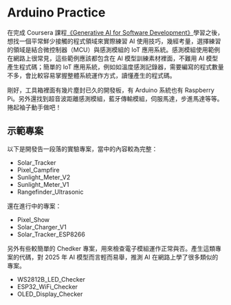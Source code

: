 # Arduino Practice

在完成 Coursera 課程[《Generative AI for Software Development》](https://www.coursera.org/professional-certificates/generative-ai-for-software-development)學習之後，想找一個平常鮮少接觸的程式領域來實際練習 AI 使用技巧，幾經考量，選擇練習的領域是結合微控制器（MCU）與感測模組的 IoT 應用系統。感測模組使用範例在網路上很常見，這些範例應該都包含在 AI 模型訓練素材裡面，不難用 AI 模型產生程式碼；簡單的 IoT 應用系統，例如如溫度感測記錄器，需要編寫的程式數量不多，會比較容易掌握整體系統運作方式，讀懂產生的程式碼。

剛好，工具箱裡面有幾片塵封已久的開發板，有 Arduino 系統也有 Raspberry Pi。另外還找到超音波距離感測模組，藍牙傳輸模組，伺服馬達，步進馬達等等。捲起袖子動手做吧！



## 示範專案

以下是開發告一段落的實驗專案，當中的內容較為完整：
- Solar_Tracker
- Pixel_Campfire
- Sunlight_Meter_V2
- Sunlight_Meter_V1
- Rangefinder_Ultrasonic

還在進行中的專案：
- Pixel_Show
- Solar_Charger_V1
- Solar_Tracker_ESP8266

另外有些較簡單的 Chedker 專案，用來檢查電子模組運作正常與否。產生這類專案的代碼，對 2025 年 AI 模型而言輕而易舉，推測 AI 在網路上學了很多類似的專案。
- WS2812B_LED_Checker
- ESP32_WiFi_Checker
- OLED_Display_Checker
